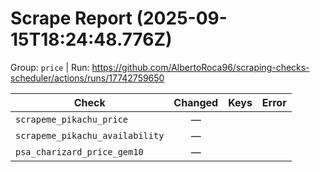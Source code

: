 # Scrape Report (2025-09-15T18:24:48.776Z)

Group: `price`  |  Run: https://github.com/AlbertoRoca96/scraping-checks-scheduler/actions/runs/17742759650

| Check | Changed | Keys | Error |
|---|:---:|:--|:--|
| `scrapeme_pikachu_price` | — |  |  |
| `scrapeme_pikachu_availability` | — |  |  |
| `psa_charizard_price_gem10` | — |  |  |

